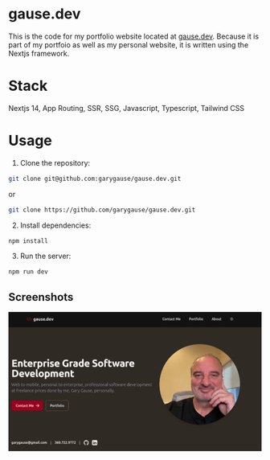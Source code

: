 # gause.dev

This is the code for my portfolio website located at [gause.dev](https://gause.dev). Because it is part of my portfoio as well as my personal website, it is written using the Nextjs framework.

# Stack

Nextjs 14, App Routing, SSR, SSG, Javascript, Typescript, Tailwind CSS

# Usage

1. Clone the repository:

```bash
git clone git@github.com:garygause/gause.dev.git
```

or

```bash
git clone https://github.com/garygause/gause.dev.git
```

2. Install dependencies:

```bash
npm install
```

3. Run the server:

```bash
npm run dev
```

## Screenshots

![NextEvents Home](public/images/site-preview.png)

